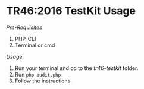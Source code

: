 # TR46:2016 TestKit Usage

*Pre-Requisites*

1. PHP-CLI
2. Terminal or cmd

*Usage*

1. Run your terminal and cd to the _tr46-testkit_ folder.
2. Run ```php audit.php```
3. Follow the instructions.
